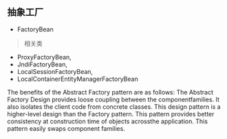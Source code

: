 ## 抽象工厂

- FactoryBean

> 相关类

- ProxyFactoryBean,
- JndiFactoryBean,
- LocalSessionFactoryBean,
- LocalContainerEntityManagerFactoryBean


The benefits of the Abstract Factory pattern are as follows:
The Abstract Factory Design provides loose coupling between the componentfamilies. It also isolates the client code from concrete classes.
This design pattern is a higher-level design than the Factory pattern.
This pattern provides better consistency at construction time of objects acrossthe application.
This pattern easily swaps component families.